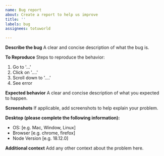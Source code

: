 ```yaml
---
name: Bug report
about: Create a report to help us improve
title: ''
labels: bug
assignees: totuworld

---
```


**Describe the bug**
A clear and concise description of what the bug is.

**To Reproduce**
Steps to reproduce the behavior:
1. Go to '...'
2. Click on '....'
3. Scroll down to '....'
4. See error

**Expected behavior**
A clear and concise description of what you expected to happen.

**Screenshots**
If applicable, add screenshots to help explain your problem.

**Desktop (please complete the following information):**
 - OS: [e.g. Mac, Window, Linux]
 - Browser [e.g. chrome, firefox]
 - Node Version [e.g. 18.12.0]

**Additional context**
Add any other context about the problem here.
